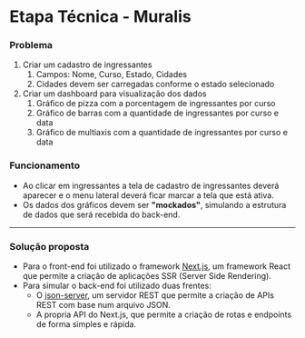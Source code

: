 # Etapa Técnica - Muralis

### Problema

1. Criar um cadastro de ingressantes
   1. Campos: Nome, Curso, Estado, Cidades
   2. Cidades devem ser carregadas conforme o estado selecionado
2. Criar um dashboard para visualização dos dados
   1. Gráfico de pizza com a porcentagem de ingressantes por curso
   2. Gráfico de barras com a quantidade de ingressantes por curso e data
   3. Gráfico de multiaxis com a quantidade de ingressantes por curso e data

### Funcionamento

- Ao clicar em ingressantes a tela de cadastro de ingressantes deverá aparecer e o menu lateral deverá ficar marcar a tela que está ativa.
- Os dados dos gráficos devem ser **"mockados"**, simulando a estrutura de dados que será recebida do back-end.

---

### Solução proposta

- Para o front-end foi utilizado o framework [Next.js](https://nextjs.org/), um framework React que permite a criação de aplicações SSR (Server Side Rendering).
- Para simular o back-end foi utilizado duas frentes:
  - O [json-server](https://www.npmjs.com/package/json-server), um servidor REST que permite a criação de APIs REST com base num arquivo JSON.
  - A propria API do Next.js, que permite a criação de rotas e endpoints de forma simples e rápida.